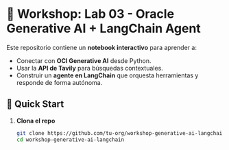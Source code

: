 # 🧠 Workshop: Lab 03 - Oracle Generative AI + LangChain Agent

Este repositorio contiene un **notebook interactivo** para aprender a:
- Conectar con **OCI Generative AI** desde Python.
- Usar la **API de Tavily** para búsquedas contextuales.
- Construir un **agente en LangChain** que orquesta herramientas y responde de forma autónoma.

## 🚀 Quick Start

1. **Clona el repo**  
   ```bash
   git clone https://github.com/tu-org/workshop-generative-ai-langchain.git
   cd workshop-generative-ai-langchain
    ````

